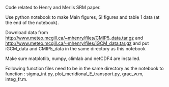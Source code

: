 Code related to Henry and Merlis SRM paper.

Use python notebook to make Main figures, SI figures and table 1 data (at the end of the notebook).

Download data from http://www.meteo.mcgill.ca/~mhenry/files/CMIP5_data.tar.gz and http://www.meteo.mcgill.ca/~mhenry/files/iGCM_data.tar.gz and put iGCM_data and CMIP5_data in the same directory as this notebook

Make sure matplotlib, numpy, climlab and netCDF4 are installed.

Following function files need to be in the same directory as the notebook to function : sigma_int.py, plot_meridional_E_transport.py, grae_w.m, integ_fr.m.

